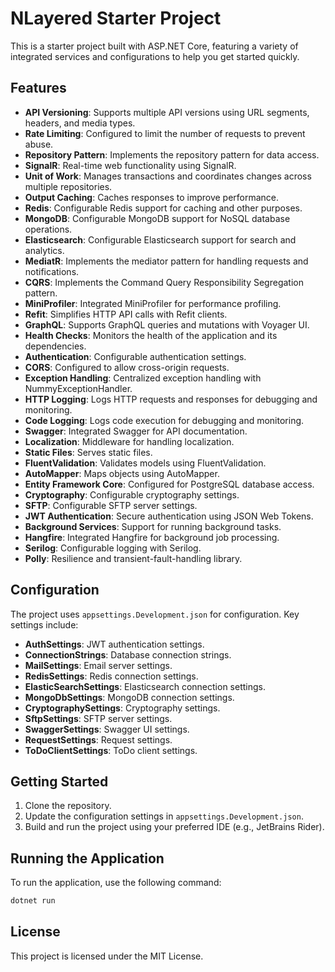 # NLayered Starter Project

This is a starter project built with ASP.NET Core, featuring a variety of integrated services and configurations to help you get started quickly.

## Features

- **API Versioning**: Supports multiple API versions using URL segments, headers, and media types.
- **Rate Limiting**: Configured to limit the number of requests to prevent abuse.
- **Repository Pattern**: Implements the repository pattern for data access.
- **SignalR**: Real-time web functionality using SignalR.
- **Unit of Work**: Manages transactions and coordinates changes across multiple repositories.
- **Output Caching**: Caches responses to improve performance.
- **Redis**: Configurable Redis support for caching and other purposes.
- **MongoDB**: Configurable MongoDB support for NoSQL database operations.
- **Elasticsearch**: Configurable Elasticsearch support for search and analytics.
- **MediatR**: Implements the mediator pattern for handling requests and notifications.
- **CQRS**: Implements the Command Query Responsibility Segregation pattern.
- **MiniProfiler**: Integrated MiniProfiler for performance profiling.
- **Refit**: Simplifies HTTP API calls with Refit clients.
- **GraphQL**: Supports GraphQL queries and mutations with Voyager UI.
- **Health Checks**: Monitors the health of the application and its dependencies.
- **Authentication**: Configurable authentication settings.
- **CORS**: Configured to allow cross-origin requests.
- **Exception Handling**: Centralized exception handling with NummyExceptionHandler.
- **HTTP Logging**: Logs HTTP requests and responses for debugging and monitoring.
- **Code Logging**: Logs code execution for debugging and monitoring.
- **Swagger**: Integrated Swagger for API documentation.
- **Localization**: Middleware for handling localization.
- **Static Files**: Serves static files.
- **FluentValidation**: Validates models using FluentValidation.
- **AutoMapper**: Maps objects using AutoMapper.
- **Entity Framework Core**: Configured for PostgreSQL database access.
- **Cryptography**: Configurable cryptography settings.
- **SFTP**: Configurable SFTP server settings.
- **JWT Authentication**: Secure authentication using JSON Web Tokens.
- **Background Services**: Support for running background tasks.
- **Hangfire**: Integrated Hangfire for background job processing.
- **Serilog**: Configurable logging with Serilog.
- **Polly**: Resilience and transient-fault-handling library.

## Configuration

The project uses `appsettings.Development.json` for configuration. Key settings include:

- **AuthSettings**: JWT authentication settings.
- **ConnectionStrings**: Database connection strings.
- **MailSettings**: Email server settings.
- **RedisSettings**: Redis connection settings.
- **ElasticSearchSettings**: Elasticsearch connection settings.
- **MongoDbSettings**: MongoDB connection settings.
- **CryptographySettings**: Cryptography settings.
- **SftpSettings**: SFTP server settings.
- **SwaggerSettings**: Swagger UI settings.
- **RequestSettings**: Request settings.
- **ToDoClientSettings**: ToDo client settings.

## Getting Started

1. Clone the repository.
2. Update the configuration settings in `appsettings.Development.json`.
3. Build and run the project using your preferred IDE (e.g., JetBrains Rider).

## Running the Application

To run the application, use the following command:

```sh
dotnet run
```

## License

This project is licensed under the MIT License.